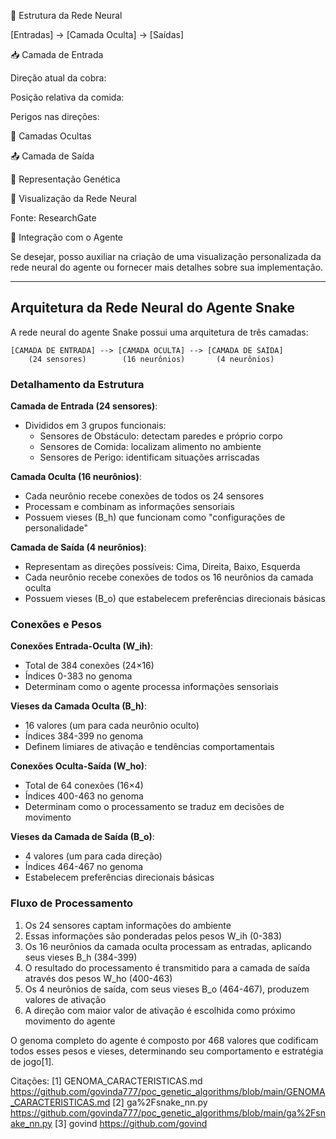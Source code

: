  

🧠 Estrutura da Rede Neural

 

[Entradas] → [Camada Oculta] → [Saídas]

📥 Camada de Entrada

 

Direção atual da cobra:  

Posição relativa da comida:  

Perigos nas direções:  


 

🧩 Camadas Ocultas

 

📤 Camada de Saída

 

🧬 Representação Genética

 

🧠 Visualização da Rede Neural

 

 



Fonte: ResearchGate

🔄 Integração com o Agente

 

Se desejar, posso auxiliar na criação de uma visualização personalizada da rede neural do agente ou fornecer mais detalhes sobre sua implementação.


---

## Arquitetura da Rede Neural do Agente Snake

A rede neural do agente Snake possui uma arquitetura de três camadas:

```
[CAMADA DE ENTRADA] --> [CAMADA OCULTA] --> [CAMADA DE SAÍDA]
    (24 sensores)        (16 neurônios)       (4 neurônios)
```

### Detalhamento da Estrutura

**Camada de Entrada (24 sensores)**:
- Divididos em 3 grupos funcionais:
  * Sensores de Obstáculo: detectam paredes e próprio corpo
  * Sensores de Comida: localizam alimento no ambiente
  * Sensores de Perigo: identificam situações arriscadas

**Camada Oculta (16 neurônios)**:
- Cada neurônio recebe conexões de todos os 24 sensores
- Processam e combinam as informações sensoriais
- Possuem vieses (B_h) que funcionam como "configurações de personalidade"

**Camada de Saída (4 neurônios)**:
- Representam as direções possíveis: Cima, Direita, Baixo, Esquerda
- Cada neurônio recebe conexões de todos os 16 neurônios da camada oculta
- Possuem vieses (B_o) que estabelecem preferências direcionais básicas

### Conexões e Pesos

**Conexões Entrada-Oculta (W_ih)**:
- Total de 384 conexões (24×16)
- Índices 0-383 no genoma
- Determinam como o agente processa informações sensoriais

**Vieses da Camada Oculta (B_h)**:
- 16 valores (um para cada neurônio oculto)
- Índices 384-399 no genoma
- Definem limiares de ativação e tendências comportamentais

**Conexões Oculta-Saída (W_ho)**:
- Total de 64 conexões (16×4)
- Índices 400-463 no genoma
- Determinam como o processamento se traduz em decisões de movimento

**Vieses da Camada de Saída (B_o)**:
- 4 valores (um para cada direção)
- Índices 464-467 no genoma
- Estabelecem preferências direcionais básicas

### Fluxo de Processamento

1. Os 24 sensores captam informações do ambiente
2. Essas informações são ponderadas pelos pesos W_ih (0-383)
3. Os 16 neurônios da camada oculta processam as entradas, aplicando seus vieses B_h (384-399)
4. O resultado do processamento é transmitido para a camada de saída através dos pesos W_ho (400-463)
5. Os 4 neurônios de saída, com seus vieses B_o (464-467), produzem valores de ativação
6. A direção com maior valor de ativação é escolhida como próximo movimento do agente

O genoma completo do agente é composto por 468 valores que codificam todos esses pesos e vieses, determinando seu comportamento e estratégia de jogo[1].

Citações:
[1] GENOMA_CARACTERISTICAS.md https://github.com/govinda777/poc_genetic_algorithms/blob/main/GENOMA_CARACTERISTICAS.md
[2] ga%2Fsnake_nn.py https://github.com/govinda777/poc_genetic_algorithms/blob/main/ga%2Fsnake_nn.py
[3] govind https://github.com/govind


